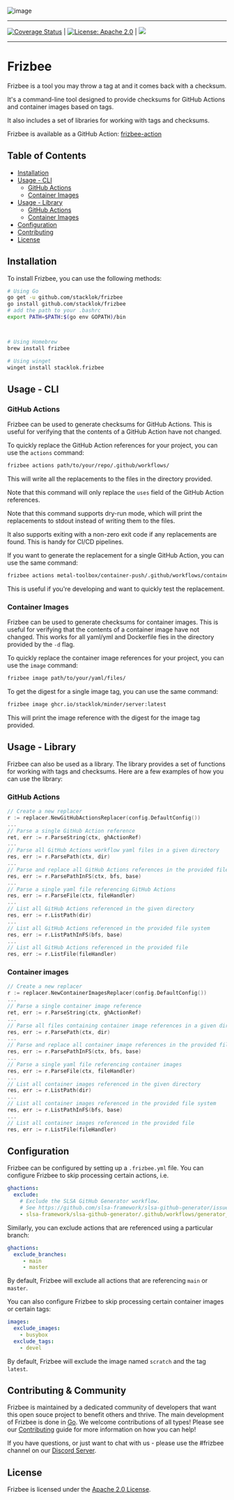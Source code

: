 ![image](https://github.com/stacklok/frizbee/assets/16540482/35034046-d962-475d-b8e2-67b7625f2a60)

---
[![Coverage Status](https://coveralls.io/repos/github/stacklok/frizbee/badge.svg?branch=main)](https://coveralls.io/github/stacklok/frizbee?branch=main) | [![License: Apache 2.0](https://img.shields.io/badge/License-Apache2.0-brightgreen.svg)](https://opensource.org/licenses/Apache-2.0) | [![](https://dcbadge.vercel.app/api/server/RkzVuTp3WK?logo=discord&label=Discord&color=5865&style=flat)](https://discord.gg/RkzVuTp3WK)

---
# Frizbee

Frizbee is a tool you may throw a tag at and it comes back with a checksum.

It's a command-line tool designed to provide checksums for GitHub Actions
and container images based on tags.

It also includes a set of libraries for working with tags and checksums.

Frizbee is available as a GitHub Action: [frizbee-action](https://github.com/marketplace/actions/frizbee-action)

## Table of Contents

- [Installation](#installation)
- [Usage - CLI](#usage---cli)
  - [GitHub Actions](#github-actions)
  - [Container Images](#container-images)
- [Usage - Library](#usage---library)
  - [GitHub Actions](#github-actions)
  - [Container Images](#container-images)
- [Configuration](#configuration)
- [Contributing](#contributing)
- [License](#license)

## Installation

To install Frizbee, you can use the following methods:

```bash
# Using Go
go get -u github.com/stacklok/frizbee
go install github.com/stacklok/frizbee
# add the path to your .bashrc
export PATH=$PATH:$(go env GOPATH)/bin



# Using Homebrew
brew install frizbee

# Using winget
winget install stacklok.frizbee
```

## Usage - CLI

### GitHub Actions

Frizbee can be used to generate checksums for GitHub Actions. This is useful
for verifying that the contents of a GitHub Action have not changed.

To quickly replace the GitHub Action references for your project, you can use
the `actions` command:

```bash
frizbee actions path/to/your/repo/.github/workflows/
```

This will write all the replacements to the files in the directory provided.

Note that this command will only replace the `uses` field of the GitHub Action
references.

Note that this command supports dry-run mode, which will print the replacements
to stdout instead of writing them to the files.

It also supports exiting with a non-zero exit code if any replacements are found. 
This is handy for CI/CD pipelines.

If you want to generate the replacement for a single GitHub Action, you can use the
same command:

```bash
frizbee actions metal-toolbox/container-push/.github/workflows/container-push.yml@main
```

This is useful if you're developing and want to quickly test the replacement.

### Container Images

Frizbee can be used to generate checksums for container images. This is useful
for verifying that the contents of a container image have not changed. This works
for all yaml/yml and Dockerfile fies in the directory provided by the `-d` flag.

To quickly replace the container image references for your project, you can use
the `image` command:

```bash
frizbee image path/to/your/yaml/files/
```

To get the digest for a single image tag, you can use the same command:

```bash
frizbee image ghcr.io/stacklok/minder/server:latest
```

This will print the image reference with the digest for the image tag provided.

## Usage - Library

Frizbee can also be used as a library. The library provides a set of functions
for working with tags and checksums. Here are a few examples of how you can use
the library:

### GitHub Actions

```go
// Create a new replacer
r := replacer.NewGitHubActionsReplacer(config.DefaultConfig())
...
// Parse a single GitHub Action reference
ret, err := r.ParseString(ctx, ghActionRef)
...
// Parse all GitHub Actions workflow yaml files in a given directory
res, err := r.ParsePath(ctx, dir)
...
// Parse and replace all GitHub Actions references in the provided file system
res, err := r.ParsePathInFS(ctx, bfs, base)
...
// Parse a single yaml file referencing GitHub Actions
res, err := r.ParseFile(ctx, fileHandler)
...
// List all GitHub Actions referenced in the given directory
res, err := r.ListPath(dir)
...
// List all GitHub Actions referenced in the provided file system
res, err := r.ListPathInFS(bfs, base)
...
// List all GitHub Actions referenced in the provided file
res, err := r.ListFile(fileHandler)
```

### Container images 

```go
// Create a new replacer
r := replacer.NewContainerImagesReplacer(config.DefaultConfig())
...
// Parse a single container image reference
ret, err := r.ParseString(ctx, ghActionRef)
...
// Parse all files containing container image references in a given directory
res, err := r.ParsePath(ctx, dir)
...
// Parse and replace all container image references in the provided file system
res, err := r.ParsePathInFS(ctx, bfs, base)
...
// Parse a single yaml file referencing container images
res, err := r.ParseFile(ctx, fileHandler)
...
// List all container images referenced in the given directory
res, err := r.ListPath(dir)
...
// List all container images referenced in the provided file system
res, err := r.ListPathInFS(bfs, base)
...
// List all container images referenced in the provided file
res, err := r.ListFile(fileHandler)
```

## Configuration

Frizbee can be configured by setting up a `.frizbee.yml` file. 
You can configure Frizbee to skip processing certain actions, i.e.

```yml
ghactions:
  exclude:
    # Exclude the SLSA GitHub Generator workflow.
    # See https://github.com/slsa-framework/slsa-github-generator/issues/2993
    - slsa-framework/slsa-github-generator/.github/workflows/generator_generic_slsa3.yml

```

Similarly, you can exclude actions that are referenced using a particular branch:
```yml
ghactions:
  exclude_branches:
     - main
     - master
```
By default, Frizbee will exclude all actions that are referencing `main` or `master`.

You can also configure Frizbee to skip processing certain container images or certain tags:
```yml
images:
  exclude_images:
    - busybox
  exclude_tags:
    - devel
```
By default, Frizbee will exclude the image named `scratch` and the tag `latest`.

## Contributing & Community

Frizbee is maintained by a dedicated community of developers that want this open souce project to benefit others and thrive. The main development of Frizbee is done in [Go](https://go.dev/). We welcome contributions of all types! Please see our [Contributing](./CONTRIBUTING.md) guide for more information on how you can help!

If you have questions, or just want to chat with us - please use the #frizbee channel on our [Discord Server](https://discord.gg/stacklok).

## License

Frizbee is licensed under the [Apache 2.0 License](./LICENSE).
